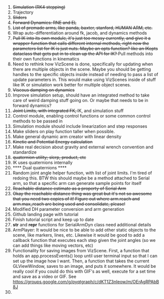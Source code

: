 1) <s> Simulation (RK4 stepping) </s>
2) Trajectory
3) <s> Sliders </s> 
4) <s> Forward Dynamics: RNE and EL </s>
5) <s> List of premade arms, like panda, baxter, stanford, HUMAN ARM, etc. </s>
6) Wrap auto-differentiation around fk, jacob, and dynamics methods
7) <s> Pull IK into its own module, it's just too messy currently, and give it a wrapper function that calls different internal methods, right now the parameters list for IK is just nuts. Maybe an opts function? like an IKopts dataclass that gets put in to clean up the API for IK? </s> 
   Pull methods into their own functions in kinematics
8) Need to rethink how VizScene is done, specifically for updating when there are multiple objects
in the scene. Maybe you should be getting handles to the specific objects inside instead of needing to pass a
list of update parameters in. This would make using VizScenes inside of stuff like IK or simulation work better for 
multiple object scenes.
9) <s> Viscous damping on dynamics </s>
10) Improve simulation setup, should have an integrated method to take care of weird
damping stuff going on. Or maybe that needs to be in forward dynamics?
11) <s> Joint Limits, with integrated FK, </s> IK,  and simulation stuff
12) Control module, enabling control functions or some common control methods to be passed in
13) Simulation module should include linearization and step responses
14) Make sliders on play function taller when possible.
15) Make general dynamic arm creator with linear density
16) <s> Kinetic and Potential Energy calculation </s>
17) Make real decision about gravity and external wrench convention and standardize
18) <s> quaternion utility; slerp, product, etc </s>
19) IK uses quaternions internally
20) **** Dual quaternions ****
21) Random joint angle helper function, with list of joint limits. I'm tired of redoing this. BTW this should maybe be a method attached to Serial arm, so that a specific arm can generate sample points for itself
22) <s> Reachable distance estimate as a property of Serial Arm </s>
23) <s> Okay the reachable distance thing was great but it's not so awesome that you need two copies of it! Figure out where arm.reach and arm.max_reach are being used and consolidate, please! </s>
24) Modified DH parameter conversion and arm generation
25) Github landing page with tutorial
26) Finish tutorial script and keep up to date
27) __str__ and __repr__ functions for SerialArmDyn class need additional details
28) ArmPlayer: It would be nice to be able to add other static objects to the scene, like markers, lines, etc. Likewise it would be good to add a callback function that executes each step given the joint angles (so we can add things like moving vectors, etc)
29) Functionality for saving images from VizScene. First, a function that holds an app.processEvents() loop until user terminal input so that I can set up the image how I want. Then, a function that takes the current GLViewWindow, saves to an image, and puts it somewhere. It would be really cool if you could do this with GIF's as well, execute for a set time and save as a video or GIF. See https://groups.google.com/g/pyqtgraph/c/dKT1Z3nIeow/m/OErAgRPAbB8J
30) 
